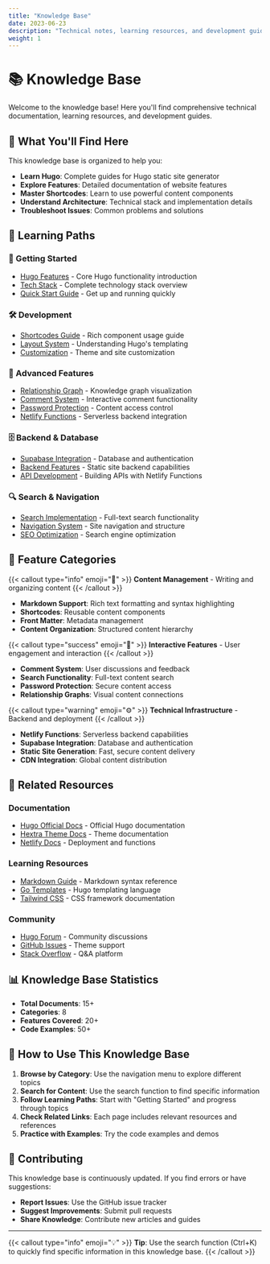 ```yaml
---
title: "Knowledge Base"
date: 2023-06-23
description: "Technical notes, learning resources, and development guides"
weight: 1
---
```


# 📚 Knowledge Base

Welcome to the knowledge base! Here you'll find comprehensive technical documentation, learning resources, and development guides.

## 🎯 What You'll Find Here

This knowledge base is organized to help you:

- **Learn Hugo**: Complete guides for Hugo static site generator
- **Explore Features**: Detailed documentation of website features
- **Master Shortcodes**: Learn to use powerful content components
- **Understand Architecture**: Technical stack and implementation details
- **Troubleshoot Issues**: Common problems and solutions

## 📖 Learning Paths

### 🚀 Getting Started
- [Hugo Features](/docs/hugo-features/) - Core Hugo functionality introduction
- [Tech Stack](/docs/tech-stack/) - Complete technology stack overview
- [Quick Start Guide](/docs/quick-start/) - Get up and running quickly

### 🛠️ Development
- [Shortcodes Guide](/docs/shortcodes-guide/) - Rich component usage guide
- [Layout System](/docs/hugo-layout-system/) - Understanding Hugo's templating
- [Customization](/docs/customization/) - Theme and site customization

### 🔧 Advanced Features
- [Relationship Graph](/docs/relationship-graph-complete-guide/) - Knowledge graph visualization
- [Comment System](/docs/comments-guide/) - Interactive comment functionality
- [Password Protection](/docs/password-protection-guide/) - Content access control
- [Netlify Functions](/docs/netlify-functions-guide/) - Serverless backend integration

### 🗄️ Backend & Database
- [Supabase Integration](/docs/supabase-introduction/) - Database and authentication
- [Backend Features](/docs/hugo-backend-features/) - Static site backend capabilities
- [API Development](/docs/api-development/) - Building APIs with Netlify Functions

### 🔍 Search & Navigation
- [Search Implementation](/docs/search-guide/) - Full-text search functionality
- [Navigation System](/docs/navigation/) - Site navigation and structure
- [SEO Optimization](/docs/seo-guide/) - Search engine optimization

## 🎨 Feature Categories

{{< callout type="info" emoji="📝" >}}
**Content Management** - Writing and organizing content
{{< /callout >}}

- **Markdown Support**: Rich text formatting and syntax highlighting
- **Shortcodes**: Reusable content components
- **Front Matter**: Metadata management
- **Content Organization**: Structured content hierarchy

{{< callout type="success" emoji="🎯" >}}
**Interactive Features** - User engagement and interaction
{{< /callout >}}

- **Comment System**: User discussions and feedback
- **Search Functionality**: Full-text content search
- **Password Protection**: Secure content access
- **Relationship Graphs**: Visual content connections

{{< callout type="warning" emoji="⚙️" >}}
**Technical Infrastructure** - Backend and deployment
{{< /callout >}}

- **Netlify Functions**: Serverless backend capabilities
- **Supabase Integration**: Database and authentication
- **Static Site Generation**: Fast, secure content delivery
- **CDN Integration**: Global content distribution

## 🔗 Related Resources

### Documentation
- [Hugo Official Docs](https://gohugo.io/documentation/) - Official Hugo documentation
- [Hextra Theme Docs](https://imfing.github.io/hextra/) - Theme documentation
- [Netlify Docs](https://docs.netlify.com/) - Deployment and functions

### Learning Resources
- [Markdown Guide](https://www.markdownguide.org/) - Markdown syntax reference
- [Go Templates](https://gohugo.io/templates/) - Hugo templating language
- [Tailwind CSS](https://tailwindcss.com/docs) - CSS framework documentation

### Community
- [Hugo Forum](https://discourse.gohugo.io/) - Community discussions
- [GitHub Issues](https://github.com/imfing/hextra/issues) - Theme support
- [Stack Overflow](https://stackoverflow.com/questions/tagged/hugo) - Q&A platform

## 📊 Knowledge Base Statistics

- **Total Documents**: 15+
- **Categories**: 8
- **Features Covered**: 20+
- **Code Examples**: 50+

## 🎯 How to Use This Knowledge Base

1. **Browse by Category**: Use the navigation menu to explore different topics
2. **Search for Content**: Use the search function to find specific information
3. **Follow Learning Paths**: Start with "Getting Started" and progress through topics
4. **Check Related Links**: Each page includes relevant resources and references
5. **Practice with Examples**: Try the code examples and demos

## 🤝 Contributing

This knowledge base is continuously updated. If you find errors or have suggestions:

- **Report Issues**: Use the GitHub issue tracker
- **Suggest Improvements**: Submit pull requests
- **Share Knowledge**: Contribute new articles and guides

---

{{< callout type="info" emoji="💡" >}}
**Tip**: Use the search function (Ctrl+K) to quickly find specific information in this knowledge base.
{{< /callout >}}
